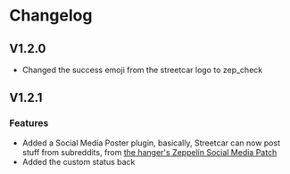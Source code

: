 # Changelog

## V1.2.0

- Changed the success emoji from the streetcar logo to zep_check

## V1.2.1

### Features

- Added a Social Media Poster plugin, basically, Streetcar can now post stuff from subreddits, from [the hanger's Zeppelin Social Media Patch](https://zeppelin.wiki/patch/social-media)
- Added the custom status back